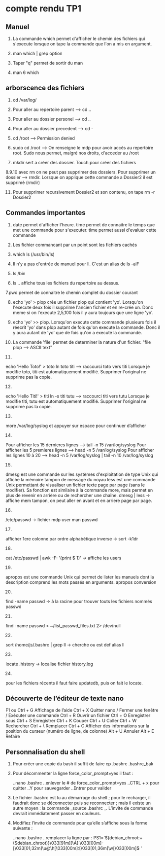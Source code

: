 # compte rendu TP1

## Manuel

1. La commande which permet d'afficher le chemin des fichiers qui s'execute lorsque on tape la commande que l'on a mis en argument.

2. man which | grep option

3. Taper "q" permet de sortir du man

4. man 6 which 

## arborscence des fichiers

1. cd /var/log/

2. Pour aller au repertoire parent --> cd ..

3. Pour aller au dossier personel --> cd ..

4. Pour aller au dossier precedent --> cd -

5. cd /root --> Permission denied

6. sudo cd /root --> On renseigne le mdp pour avoir accés au repertoire root. Sudo nous permet, malgré nos droits, d'acceder au /root

7. mkdir sert a créer des dossier. Touch pour créer des fichiers

8.9.10 avec rm on ne peut pas supprimer des dossiers. Pour supprimer un dossier --> rmdir. Lorsque on applique cette commande a Dossier2 il est supprimé (rmdir)

11. Pour supprimer recursivement Dossier2 et son contenu, on tape rm -r Dossier2

## Commandes importantes

1. date permet d'afficher l'heure. time permet de connaitre le temps que met une commande pour s'executer. time permet aussi d'evaluer cette commande 

2. Les fichier commancant par un point sont les fichiers cachés

3. which ls (/usr/bin/ls)

4. Il n'y a pas d'entrée de manuel pour ll. C'est un alias de ls -alF

5. ls /bin

6. ls .. affiche tous les fichiers du repertoire au dessus.

7.pwd permet de connaitre le chemin complet du dossier courant

8. echo 'yo' > plop crée un fichier plop qui contient 'yo'. Lorsqu'on l'execute deux fois il supprime l'ancien fichier et en re-crée un. Donc meme si on l'execute 2,5,100 fois il y aura toujours que une ligne 'yo'.

9.  echo 'yo' >> plop. Lorsqu'on execute cette commande plusieurs fois il réecrit 'yo' dans plop autant de fois qu'on execute la commande. Donc il y aura autant de 'yo' que de fois qu'on a executé la commande.
   
10. La commande 'file' permet de determiner la nature d'un fichier. "file plop --> ASCII text"

11. 
echo 'Hello Toto!' > toto 
ln toto titi --> raccourci toto vers titi
Lorsque je modifie toto, titi est automatiquement modifié. Supprimer l'original ne supprime pas la copie.

12. 
echo 'Hello Titi!' > titi
ln -s titi tutu --> raccourci titi vers tutu
Lorsque je modifie titi, tutu
est automatiquement modifié. Supprimer l'original ne supprime pas la copie.

13.
more /var/log/syslog et appuyer sur espace pour continuer d’afficher

14.
Pour afficher les 15 dernieres lignes --> tail -n 15 /var/log/syslog
Pour afficher les 5 premieres lignes --> head -n 5 /var/log/syslog
Pour afficher les lignes 10 à 20 --> head -n 5 /var/log/syslog | tail -n 10 /var/log/syslog

15.
dmesg est une commande sur les systèmes d'exploitation de type Unix qui affiche la mémoire tampon de message du noyau less est une commande Unix permettant de visualiser un fichier texte page par page (sans le modifier). Sa fonction est similaire à la commande more, mais permet en plus de revenir en arrière ou de rechercher une chaîne. dmesg | less → affiche mem tampon, on peut aller en avant et en arriere page par page.

16.
/etc/passwd → fichier mdp user man passwd

17.
afficher 1ere colonne par ordre alphabétique inverse → sort -k1dr 

18.
cat /etc/passwd | awk -F: '{print $ 1}' → affiche les users

19.
apropos est une commande Unix qui permet de lister les manuels dont la description comprend les mots passés en arguments. apropos conversion

20.
find -name passwd → à la racine pour trouver touts les fichiers nommés passwd
 
21.
find -name passwd > ~/list_passwd_files.txt 2> /dev/null

22.
sort /home/js/.bashrc | grep ll → cherche ou est def alias ll

23.
locate .history → localise fichier history.log

24.
pour les fichiers récents il faut faire updatedb, puis on fait le locate.

## Découverte de l’éditeur de texte nano

F1 ou Ctrl + G Affichage de l’aide Ctrl + X Quitter nano / Fermer une fenêtre / Exécuter une commande Ctrl + R Ouvrir un fichier Ctrl + O Enregistrer sous Ctrl + S Enregistrer Ctrl + K Couper Ctrl + U Coller Ctrl + W Rechercher Ctrl + \ Remplacer Ctrl + C Afficher des informations sur la position du curseur (numéro de ligne, de colonne) Alt + U Annuler Alt + E Refaire

## Personnalisation du shell

1. Pour créer une copie du bash il suffit de faire cp .bashrc .bashrc_bak

2. Pour décommenter la ligne force_color_prompt=yes il faut :

    ..nano .bashrc
    ..enlever le # de force_color_prompt=yes
    ..CTRL + x pour quitter
    ..Y pour sauvegarder
    ..Entrer pour valider

3. Le fichier .bashrc est lu au démarrage du shell ; pour le recharger, il faudrait donc se déconnecter puis se reconnecter ; mais il existe un autre moyen : la commande _source .bashrc _. L’invite de commande devrait immédiatement passer en couleurs.

4. Modifiez l’invite de commande pour qu’elle s’affiche sous la forme suivante :

    ..nano .bashrc
    ..remplacer la ligne par : PS1='${debian_chroot:+($debian_chroot)}\033[91m][\A] \033[00m]- [\033[01;32m]\u@\h[\033[00m]:[\033[01;36m]\w[\033[00m]$ '








